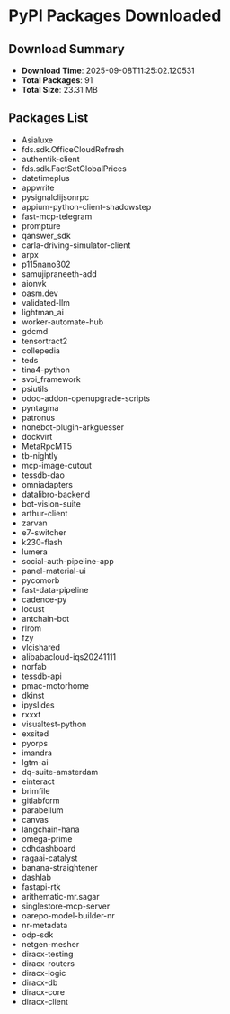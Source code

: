 # PyPI Packages Downloaded

## Download Summary
- **Download Time**: 2025-09-08T11:25:02.120531
- **Total Packages**: 91
- **Total Size**: 23.31 MB

## Packages List
- Asialuxe
- fds.sdk.OfficeCloudRefresh
- authentik-client
- fds.sdk.FactSetGlobalPrices
- datetimeplus
- appwrite
- pysignalclijsonrpc
- appium-python-client-shadowstep
- fast-mcp-telegram
- prompture
- qanswer_sdk
- carla-driving-simulator-client
- arpx
- p115nano302
- samujipraneeth-add
- aionvk
- oasm.dev
- validated-llm
- lightman_ai
- worker-automate-hub
- gdcmd
- tensortract2
- collepedia
- teds
- tina4-python
- svoi_framework
- psiutils
- odoo-addon-openupgrade-scripts
- pyntagma
- patronus
- nonebot-plugin-arkguesser
- dockvirt
- MetaRpcMT5
- tb-nightly
- mcp-image-cutout
- tessdb-dao
- omniadapters
- datalibro-backend
- bot-vision-suite
- arthur-client
- zarvan
- e7-switcher
- k230-flash
- lumera
- social-auth-pipeline-app
- panel-material-ui
- pycomorb
- fast-data-pipeline
- cadence-py
- locust
- antchain-bot
- rlrom
- fzy
- vlcishared
- alibabacloud-iqs20241111
- norfab
- tessdb-api
- pmac-motorhome
- dkinst
- ipyslides
- rxxxt
- visualtest-python
- exsited
- pyorps
- imandra
- lgtm-ai
- dq-suite-amsterdam
- einteract
- brimfile
- gitlabform
- parabellum
- canvas
- langchain-hana
- omega-prime
- cdhdashboard
- ragaai-catalyst
- banana-straightener
- dashlab
- fastapi-rtk
- arithematic-mr.sagar
- singlestore-mcp-server
- oarepo-model-builder-nr
- nr-metadata
- odp-sdk
- netgen-mesher
- diracx-testing
- diracx-routers
- diracx-logic
- diracx-db
- diracx-core
- diracx-client
